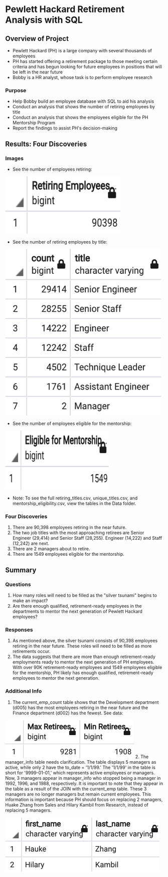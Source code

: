 # Pewlett Hackard Retirement Analysis with SQL 

## Overview of Project

* Pewlett Hackard (PH) is a large company with several thousands of employees
* PH has started offering a retirement package to those meeting certain criteria and has begun looking for future employees in positions that will be left in the near future 
* Bobby is a HR analyst, whose task is to perform employee research

### Purpose

* Help Bobby build an employee database with SQL to aid his analysis
* Conduct an analysis that shows the number of retiring employees by title
* Conduct an analysis that shows the employees eligible for the PH Mentorship Program 
* Report the findings to assist PH's decision-making 

## Results: Four Discoveries

### Images

* See the number of employees retiring:

![retiring_emp](Images/retiring_emp.png)
* See the number of retiring employees by title:

![retiring_titles](Images/retiring_titles.png)
* See the number of employees eligible for the mentorship:

![mentorship_elibility](Images/mentorship_eligibility.png)
* Note: To see the full retiring_titles.csv, unique_titles.csv, and mentorship_eligibility.csv, view the tables in the Data folder.

### Four Discoveries

1. There are 90,398 employees retiring in the near future.
2. The two job titles with the most approaching retirees are Senior Engineer (29,414) and Senior Staff (28,255). Engineer (14,222) and Staff (12,242) are next. 
3. There are 2 managers about to retire. 
4. There are 1549 employees eligible for the mentorship. 

## Summary

### Questions

1. How many roles will need to be filled as the "silver tsunami" begins to make an impact?
2. Are there enough qualified, retirement-ready employees in the departments to mentor the next generation of Pewlett Hackard employees?

### Responses

1. As mentioned above, the silver tsunami consists of 90,398 employees retiring in the near future. These roles will need to be filled as more retirements occur.
2. The data suggests that there are more than enough retirement-ready employments ready to mentor the next generation of PH employees. With over 90K retirement-ready employees and 1549 employees eligible for the mentorship, PH likely has enough qualified, retirement-ready employees to mentor the next generation. 

### Additional Info 

1. The current_emp_count table shows that the Development department (d005) has the most employees retiring in the near future and the Finance department (d002) has the fewest. See data:

![emp_count_max_min](Images/emp_count_max_min.png)
2. The manager_info table needs clarification. The table displays 5 managers as active, while only 2 have the to_date = '1/1/99.' The '1/1/99' in the table is short for '9999-01-01,' which represents active employees or managers. Now, 3 managers appear in manager_info who stopped being a manager in 1992, 1996, and 1988, respectively. It is important to note that they appear in the table as a result of the JOIN with the current_emp table. These 3 managers are no longer managers but remain current employees. This information is important because PH should focus on replacing 2 managers, Huake Zhang from Sales and Hilary Kambil from Research, instead of replacing 5 managers. 

![retiring_managers](Images/retiring_managers.png)